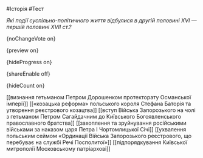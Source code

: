 #Історія #Тест

*Які події суспільно-політичного життя відбулися в другій половині XVI — першій половині XVII ст.?*

{noChangeVote on}

{preview on}

{hideProgress on}

{shareEnable off}

{hideCount on}

[[визнання гетьманом Петром Дорошенком протекторату Османської імперії]]
[[«козацька реформа» польського короля Стефана Баторія та утворення реєстрового козацтва]]
[[вступ Війська Запорозького на чолі з гетьманом Петром Сагайдачним до Київського Богоявленського православного братства]]
[[захоплення та зруйнування російськими військами за наказом царя Петра І Чортомлицької Січі]]
[[ухвалення польським сеймом «Ординації Війська Запорозького реєстрового, що перебуває на службі Речі Посполитої»]]
[[підпорядкування Київської митрополії Московському патріархові]]
